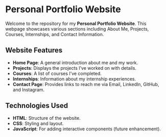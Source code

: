# Personal Portfolio Website

Welcome to the repository for my **Personal Portfolio Website**. This webpage showcases various sections including About Me, Projects, Courses, Internships, and Contact Information.

## Website Features

- **Home Page**: A general introduction about me and my work.
- **Projects**: Displays the projects I’ve worked on with details.
- **Courses**: A list of courses I’ve completed.
- **Internships**: Information about my internship experiences.
- **Contact Page**: Provides links to reach me via Email, LinkedIn, GitHub, and Instagram.

## Technologies Used

- **HTML**: Structure of the website.
- **CSS**: Styling and layout.
- **JavaScript**: For adding interactive components (future enhancement).


